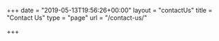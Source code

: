 +++
date = "2019-05-13T19:56:26+00:00"
layout = "contactUs"
title = "Contact Us"
type = "page"
url = "/contact-us/"

+++